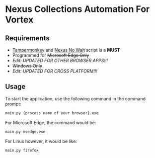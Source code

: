 # Nexus Collections Automation For Vortex

## Requirements

- [Tampermonkey](https://www.tampermonkey.net/) and [Nexus No Wait](https://greasyfork.org/tr/scripts/394039-nexus-no-wait) script is a **MUST**
- Programmed for ~~Microsoft Edge Only~~
- *Edit: UPDATED FOR OTHER BROWSER APPS!!!*
- ~~Windows Only~~
- *Edit: UPDATED FOR CROSS PLATFORM!!!*

## Usage

To start the application, use the following command in the command prompt:

```sh
main.py {process name of your browser}.exe
```

For Microsoft Edge, the command would be:

```sh
main.py msedge.exe
```

For Linux however, it would be like:
```sh
main.py firefox
```